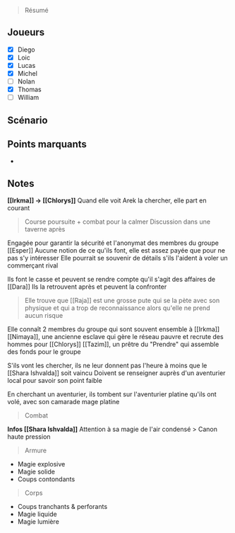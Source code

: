> Résumé

## Joueurs

- [x] Diego
- [x] Loic
- [x] Lucas
- [x] Michel
- [ ] Nolan
- [x] Thomas
- [ ] William

## Scénario


## Points marquants

- 

## Notes

__[[Irkma]] -> [[Chlorys]]__
Quand elle voit Arek la chercher, elle part en courant
> Course poursuite + combat pour la calmer
> Discussion dans une taverne après

Engagée pour garantir la sécurité et l'anonymat des membres du groupe [[Esper]]
Aucune notion de ce qu'ils font, elle est assez payée que pour ne pas s'y intéresser
Elle pourrait se souvenir de détails s'ils l'aident à voler un commerçant rival

Ils font le casse et peuvent se rendre compte qu'il s'agit des affaires de [[Dara]]
Ils la retrouvent après et peuvent la confronter
> Elle trouve que [[Raja]] est une grosse pute qui se la pète avec son physique et qui a trop de reconnaissance alors qu'elle ne prend aucun risque

Elle connaît 2 membres du groupe qui sont souvent ensemble à [[Irkma]]
[[Nimaya]], une ancienne esclave qui gère le réseau pauvre et recrute des hommes pour [[Chlorys]]
[[Tazim]], un prêtre du "Prendre" qui assemble des fonds pour le groupe

S'ils vont les chercher, ils ne leur donnent pas l'heure à moins que le [[Shara Ishvalda]] soit vaincu
Doivent se renseigner auprès d'un aventurier local pour savoir son point faible

En cherchant un aventurier, ils tombent sur l'aventurier platine qu'ils ont volé, avec son camarade mage platine
> Combat

__Infos [[Shara Ishvalda]]__
Attention à sa magie de l'air condensé > Canon haute pression
> Armure
- Magie explosive
- Magie solide
- Coups contondants
> Corps
- Coups tranchants & perforants
- Magie liquide
- Magie lumière
